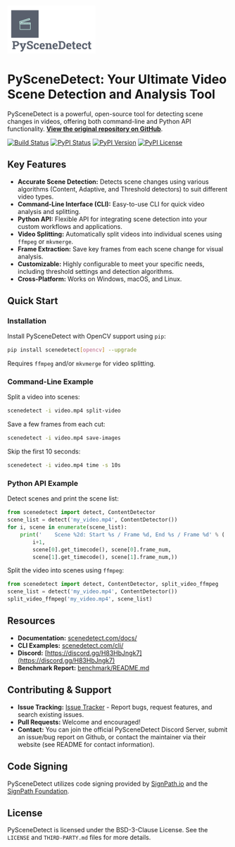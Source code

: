 <!-- PySceneDetect Logo -->
<img src="https://raw.githubusercontent.com/Breakthrough/PySceneDetect/main/website/pages/img/pyscenedetect_logo_small.png" alt="PySceneDetect Logo" width="200">

# PySceneDetect: Your Ultimate Video Scene Detection and Analysis Tool

PySceneDetect is a powerful, open-source tool for detecting scene changes in videos, offering both command-line and Python API functionality. **[View the original repository on GitHub](https://github.com/Breakthrough/PySceneDetect)**.

[![Build Status](https://img.shields.io/github/actions/workflow/status/Breakthrough/PySceneDetect/build.yml)](https://github.com/Breakthrough/PySceneDetect/actions)
[![PyPI Status](https://img.shields.io/pypi/status/scenedetect.svg)](https://pypi.python.org/pypi/scenedetect/)
[![PyPI Version](https://img.shields.io/pypi/v/scenedetect?color=blue)](https://pypi.python.org/pypi/scenedetect/)
[![PyPI License](https://img.shields.io/pypi/l/scenedetect.svg)](https://scenedetect.com/copyright/)

## Key Features

*   **Accurate Scene Detection:** Detects scene changes using various algorithms (Content, Adaptive, and Threshold detectors) to suit different video types.
*   **Command-Line Interface (CLI):** Easy-to-use CLI for quick video analysis and splitting.
*   **Python API:** Flexible API for integrating scene detection into your custom workflows and applications.
*   **Video Splitting:** Automatically split videos into individual scenes using `ffmpeg` or `mkvmerge`.
*   **Frame Extraction:** Save key frames from each scene change for visual analysis.
*   **Customizable:** Highly configurable to meet your specific needs, including threshold settings and detection algorithms.
*   **Cross-Platform:** Works on Windows, macOS, and Linux.

## Quick Start

### Installation

Install PySceneDetect with OpenCV support using `pip`:

```bash
pip install scenedetect[opencv] --upgrade
```

Requires `ffmpeg` and/or `mkvmerge` for video splitting.

### Command-Line Example

Split a video into scenes:

```bash
scenedetect -i video.mp4 split-video
```

Save a few frames from each cut:

```bash
scenedetect -i video.mp4 save-images
```

Skip the first 10 seconds:

```bash
scenedetect -i video.mp4 time -s 10s
```

### Python API Example

Detect scenes and print the scene list:

```python
from scenedetect import detect, ContentDetector
scene_list = detect('my_video.mp4', ContentDetector())
for i, scene in enumerate(scene_list):
    print('    Scene %2d: Start %s / Frame %d, End %s / Frame %d' % (
        i+1,
        scene[0].get_timecode(), scene[0].frame_num,
        scene[1].get_timecode(), scene[1].frame_num,))
```

Split the video into scenes using `ffmpeg`:

```python
from scenedetect import detect, ContentDetector, split_video_ffmpeg
scene_list = detect('my_video.mp4', ContentDetector())
split_video_ffmpeg('my_video.mp4', scene_list)
```

## Resources

*   **Documentation:** [scenedetect.com/docs/](https://www.scenedetect.com/docs/)
*   **CLI Examples:** [scenedetect.com/cli/](https://www.scenedetect.com/cli/)
*   **Discord:** [https://discord.gg/H83HbJngk7](https://discord.gg/H83HbJngk7)
*   **Benchmark Report:** [benchmark/README.md](benchmark/README.md)

## Contributing & Support

*   **Issue Tracking:**  [Issue Tracker](https://github.com/Breakthrough/PySceneDetect/issues) - Report bugs, request features, and search existing issues.
*   **Pull Requests:**  Welcome and encouraged!
*   **Contact:** You can join the official PySceneDetect Discord Server, submit an issue/bug report on Github, or contact the maintainer via their website (see README for contact information).

## Code Signing

PySceneDetect utilizes code signing provided by [SignPath.io](https://signpath.io?utm_source=foundation&utm_medium=github&utm_campaign=PySceneDetect) and the [SignPath Foundation](https://signpath.org?utm_source=foundation&utm_medium=github&utm_campaign=PySceneDetect).

## License

PySceneDetect is licensed under the BSD-3-Clause License. See the `LICENSE` and `THIRD-PARTY.md` files for more details.